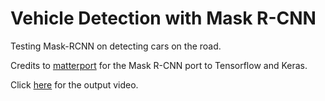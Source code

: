 # Vehicle Detection with Mask R-CNN
Testing Mask-RCNN on detecting cars on the road.

Credits to [matterport](https://github.com/matterport/Mask_RCNN) for the Mask R-CNN port to Tensorflow and Keras.

Click [here](https://www.youtube.com/watch?v=mvLxlgGvwO8) for the output video.

